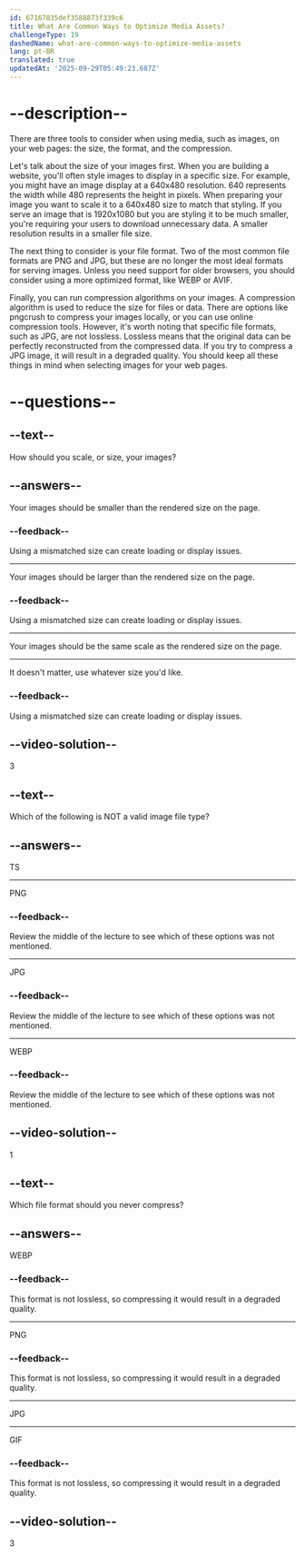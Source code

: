 ```yaml
---
id: 67167835def3588873f339c6
title: What Are Common Ways to Optimize Media Assets?
challengeType: 19
dashedName: what-are-common-ways-to-optimize-media-assets
lang: pt-BR
translated: true
updatedAt: '2025-09-29T05:49:23.687Z'
---
```


# --description--

There are three tools to consider when using media, such as images, on your web pages: the size, the format, and the compression.

Let's talk about the size of your images first. When you are building a website, you'll often style images to display in a specific size. For example, you might have an image display at a 640x480 resolution. 640 represents the width while 480 represents the height in pixels. When preparing your image you want to scale it to a 640x480 size to match that styling. If you serve an image that is 1920x1080 but you are styling it to be much smaller, you're requiring your users to download unnecessary data. A smaller resolution results in a smaller file size.

The next thing to consider is your file format. Two of the most common file formats are PNG and JPG, but these are no longer the most ideal formats for serving images. Unless you need support for older browsers, you should consider using a more optimized format, like WEBP or AVIF.

Finally, you can run compression algorithms on your images. A compression algorithm is used to reduce the size for files or data. There are options like pngcrush to compress your images locally, or you can use online compression tools. However, it's worth noting that specific file formats, such as JPG, are not lossless. Lossless means that the original data can be perfectly reconstructed from the compressed data. If you try to compress a JPG image, it will result in a degraded quality. You should keep all these things in mind when selecting images for your web pages.

# --questions--

## --text--

How should you scale, or size, your images?

## --answers--

Your images should be smaller than the rendered size on the page.

### --feedback--

Using a mismatched size can create loading or display issues.

---

Your images should be larger than the rendered size on the page.

### --feedback--

Using a mismatched size can create loading or display issues.

---

Your images should be the same scale as the rendered size on the page.

---

It doesn't matter, use whatever size you'd like.

### --feedback--

Using a mismatched size can create loading or display issues.

## --video-solution--

3

## --text--

Which of the following is NOT a valid image file type?

## --answers--

TS

---

PNG

### --feedback--

Review the middle of the lecture to see which of these options was not mentioned.

---

JPG

### --feedback--

Review the middle of the lecture to see which of these options was not mentioned.

---

WEBP

### --feedback--

Review the middle of the lecture to see which of these options was not mentioned.

## --video-solution--

1

## --text--

Which file format should you never compress?

## --answers--

WEBP

### --feedback--

This format is not lossless, so compressing it would result in a degraded quality.

---

PNG

### --feedback--

This format is not lossless, so compressing it would result in a degraded quality.

---

JPG

---

GIF

### --feedback--

This format is not lossless, so compressing it would result in a degraded quality.

## --video-solution--

3
